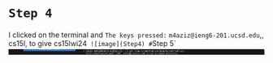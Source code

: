  # `Step 4`
I clicked on the terminal and 
`The keys pressed:` `m4aziz@ieng6-201.ucsd.edu`,<enter>, cs15l, <tab> to give cs15lwi24`
![image](Step4)
#`Step 5`
![image](Step5)

